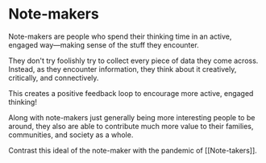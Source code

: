 # Note-makers
Note-makers are people who spend their thinking time in an active, engaged way—making sense of the stuff they encounter. 

They don't try foolishly try to collect every piece of data they come across. Instead, as they encounter information, they think about it creatively, critically, and connectively.

This creates a positive feedback loop to encourage more active, engaged thinking!

Along with note-makers just generally being more interesting people to be around, they also are able to contribute much more value to their families, communities, and society as a whole.

Contrast this ideal of the note-maker with the pandemic of [[Note-takers]].